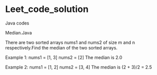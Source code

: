 # Leet_code_solution
Java codes

Median.Java

There are two sorted arrays nums1 and nums2 of size m and n respectively.Find the median of the two sorted arrays.

Example 1:
nums1 = [1, 3]
nums2 = [2]
The median is 2.0

Example 2:
nums1 = [1, 2]
nums2 = [3, 4]
The median is (2 + 3)/2 = 2.5
